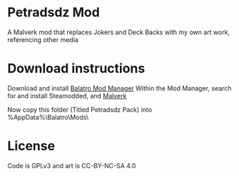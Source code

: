# Petradsdz Mod
A Malverk mod that replaces Jokers and Deck Backs with my own art work, referencing other media

# Download instructions
Download and install [Balatro Mod Manager](https://github.com/skyline69/balatro-mod-manager) 
Within the Mod Manager, search for and install Steamodded, and [Malverk](https://balatromods.miraheze.org/wiki/Malverk)

Now copy this folder (Titled Petradsdz Pack) into %AppData%\Balatro\Mods\

# License
Code is GPLv3 and art is CC-BY-NC-SA 4.0
